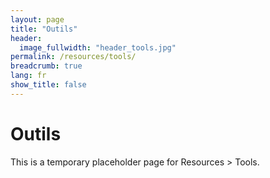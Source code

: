 ```yaml
---
layout: page
title: "Outils"
header:
  image_fullwidth: "header_tools.jpg"
permalink: /resources/tools/
breadcrumb: true
lang: fr
show_title: false
---
```


# Outils

This is a temporary placeholder page for Resources > Tools.
